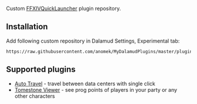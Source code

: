 Custom [FFXIVQuickLauncher](https://github.com/goaaats/FFXIVQuickLauncher) plugin repository.

## Installation
Add following custom repository in Dalamud Settings, Experimental tab:

```
https://raw.githubusercontent.com/anomek/MyDalamudPlugins/master/pluginmaster.json
```

## Supported plugins

* [Auto Travel](https://github.com/anomek/AutoTravel) - travel between data centers with single click
* [Tomestone Viewer](https://github.com/anomek/TomestoneViewer) - see prog points of players in your party or any other characters
